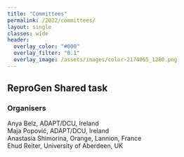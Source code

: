 ```yaml
---
title: "Committees"
permalink: /2022/committees/
layout: single
classes: wide
header:
  overlay_color: "#000"
  overlay_filter: "0.1"
  overlay_image: /assets/images/color-2174065_1280.png
---
```


## ReproGen Shared task 


### Organisers

Anya Belz, ADAPT/DCU, Ireland \
Maja Popović, ADAPT/DCU, Ireland \
Anastasia Shimorina, Orange, Lannion, France \
Ehud Reiter, University of Aberdeen, UK

